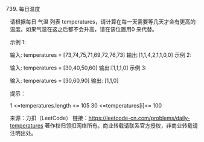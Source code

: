 739. 每日温度

请根据每日 气温 列表 temperatures，请计算在每一天需要等几天才会有更高的温度。如果气温在这之后都不会升高，请在该位置用0 来代替。

示例 1:

输入: temperatures = [73,74,75,71,69,72,76,73]
输出:[1,1,4,2,1,1,0,0]
示例 2:

输入: temperatures = [30,40,50,60]
输出:[1,1,1,0]
示例 3:

输入: temperatures = [30,60,90]
输出: [1,1,0]


提示：

1 <=temperatures.length <= 105
30 <=temperatures[i]<= 100

来源：力扣（LeetCode）
链接：https://leetcode-cn.com/problems/daily-temperatures
著作权归领扣网络所有。商业转载请联系官方授权，非商业转载请注明出处。
